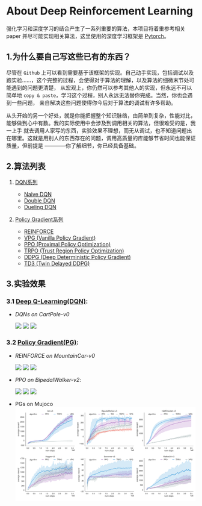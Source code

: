 # About Deep Reinforcement Learning

强化学习和深度学习的结合产生了一系列重要的算法，本项目将着重参考相关 paper 并尽可能实现相关算法，这里使用的深度学习框架是 [Pytorch](https://pytorch.org/)。

## 1.为什么要自己写这些已有的东西？

尽管在 `Github` 上可以看到需要基于该框架的实现。自己动手实现，包括调试以及跑实验……，这个完整的过程，会使得对于算法的理解，以及算法的细微末节处可能遇到的问题更清楚，
从宏观上，你仍然可以参考其他人的实现，但永远不可以简单地 `copy & paste`，学习这个过程，别人永远无法替你完成。当然，你也会遇到一些问题，
亲自解决这些问题使得你今后对于算法的调试有许多帮助。

从头开始的另一个好处，就是你能把握整个知识脉络，由简单到复杂，性能对比，能够做到心中有数。我的实际使用中会涉及到调用相关的算法，但很难受的是，我一上手
就去调用人家写的东西，实验效果不理想，而无从调试，也不知道问题出在哪里。这就是用别人的东西存在的问题，调用高质量的库能够节省时间也能保证质量，但前提是
————你了解细节，你已经具备基础。


## 2.算法列表
1. [DQN系列][1]
    - [Naive DQN][2]
    - [Double DQN][3]
    - [Dueling DQN][4]
    
2. [Policy Gradient系列][8]
    - [REINFORCE][9]
    - [VPG (Vanilla Policy Gradient)][10]
    - [PPO (Proximal Policy Optimization)][11]
    - [TRPO (Trust Region Policy Optimization)][12]
    - [DDPG (Deep Deterministic Policy Gradient)][13]
    - [TD3 (Twin Delayed DDPG)][14]

## 3.实验效果

### 3.1 [Deep Q-Learning(DQN)][1]:

- *DQNs on CartPole-v0*

    <p float="left">
        <img src="DQN/images/DQN.png" width="280"/>
        <img src="DQN/images/DDQN.png" width="280"/>
        <img src="DQN/images/DuelingDQN.png" width="280"/>
    </p>

### 3.2 [Policy Gradient(PG)][8]:

- *REINFORCE on MountainCar-v0*
    
    <p float="left">
        <img src="PolicyGradient/images/reinforce-mountaincar.gif" width="280"/>
        <img src="PolicyGradient/images/reinforce%20MountainCar-v0.png" width="280"/>
        <img src="PolicyGradient/images/reinforce%20with%20Baseline%20MountainCar-v0.png" width="280"/>
    </p>

- *PPO on BipedalWalker-v2*:

    <p float="left">
        <img src="PolicyGradient/images/ppo-bipedalWalker-v2.gif" width="280"/>
        <img src="PolicyGradient/images/ppo%20BipedalWalker-v2.png" width="280"/>
        <img src="PolicyGradient/images/ppo-mini_batch%20BipedalWalker-v2.png" width="280">
    </p>

- PGs on Mujoco
![Bechmarks for mujoco](PolicyGradient/images/bench_pg.png)


[1]: DQN
[2]: DQN/NaiveDQN.py
[3]: DQN/DoubleDQN.py
[4]: DQN/DuelingDQN.py
[5]: DQN/images/DQN.png
[6]: DQN/images/DDQN.png
[7]: DQN/images/DuelingDQN.png
[8]: PolicyGradient
[9]: PolicyGradient/REINFORCE
[10]: PolicyGradient/VPG
[11]: PolicyGradient/PPO
[12]: PolicyGradient/TRPO
[13]: PolicyGradient/DDPG
[14]: PolicyGradient/TD3

